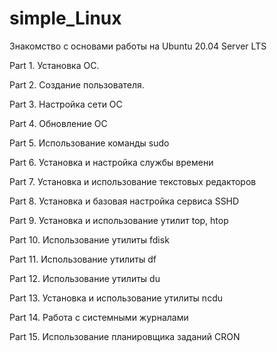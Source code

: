 # simple_Linux
Знакомство с основами работы  на Ubuntu 20.04 Server LTS

Part 1. Установка ОС.

Part 2. Создание пользователя.

Part 3. Настройка сети ОС

Part 4. Обновление ОС

Part 5. Использование команды sudo

Part 6. Установка и настройка службы времени

Part 7. Установка и использование текстовых редакторов

Part 8. Установка и базовая настройка сервиса SSHD

Part 9. Установка и использование утилит top, htop

Part 10. Использование утилиты fdisk

Part 11. Использование утилиты df

Part 12. Использование утилиты du

Part 13. Установка и использование утилиты ncdu

Part 14. Работа с системными журналами

Part 15. Использование планировщика заданий CRON

